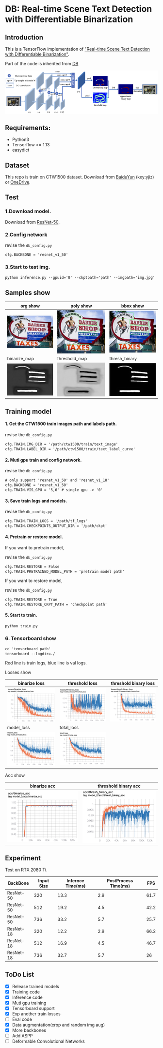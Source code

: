 # DB: Real-time Scene Text Detection with Differentiable Binarization


## Introduction
This is a TensorFlow implementation of ["Real-time Scene Text Detection with Differentiable Binarization"](https://arxiv.org/abs/1911.08947).

Part of the code is inherited from [DB](https://github.com/MhLiao/DB).

![net](figures/net.png)


## Requirements:
- Python3
- Tensorflow >= 1.13 
- easydict


## Dataset
This repo is train on CTW1500 dataset.
Download from [BaiduYun](https://pan.baidu.com/s/1yG_191LemrQa7K0h7Wispw) (key:yjiz) or 
[OneDrive](https://1drv.ms/u/s!Aplwt7jiPGKilH4XzZPoKrO7Aulk).


## Test

### 1.Download model.
Download from [ResNet-50](https://pan.baidu.com/s/1p6VEDQdxR3wn66L58QnK6w).


### 2.Config network
revise the `db_config.py`

    cfg.BACKBONE = 'resnet_v1_50'


### 3.Start to test img.

    python inference.py --gpuid='0' --ckptpath='path' --imgpath='img.jpg'


## Samples show

| org show 	| poly show 	| bbox show 	|
|------------	|-------	|-------	|
| ![poly_img](figures/org.jpg) 	| ![poly_img](figures/1039_polyshow.jpg) 	| ![bbox_img](figures/1039_bboxshow.jpg) 	|
| binarize_map |  threshold_map	| thresh_binary |
| ![bin_map](figures/1039_binarize_map.jpg) |  ![thres_map](figures/1039_threshold_map.jpg)	| ![bin_thres_map](figures/1039_thresh_binary.jpg) | 

## Training model
#### 1. Get the CTW1500 train images path and labels path.

revise the `db_config.py`

    cfg.TRAIN.IMG_DIR = '/path/ctw1500/train/text_image'
    cfg.TRAIN.LABEL_DIR = '/path/ctw1500/train/text_label_curve'

#### 2. Muti gpu train and config network.

revise the `db_config.py`
    
    # only support 'resnet_v1_50' and 'resnet_v1_18'
    cfg.BACKBONE = 'resnet_v1_50' 
    cfg.TRAIN.VIS_GPU = '5,6' # single gpu -> '0'
    
#### 3. Save train logs and models.

revise the `db_config.py`

    cfg.TRAIN.TRAIN_LOGS = '/path/tf_logs'
    cfg.TRAIN.CHECKPOINTS_OUTPUT_DIR = '/path/ckpt'
    
#### 4. Pretrain or restore model.

If you want to pretrain model,

revise the `db_config.py`

    cfg.TRAIN.RESTORE = False
    cfg.TRAIN.PRETRAINED_MODEL_PATH = 'pretrain model path'
    
If you want to restore model,

revise the `db_config.py`

    cfg.TRAIN.RESTORE = True
    cfg.TRAIN.RESTORE_CKPT_PATH = 'checkpoint path'

#### 5. Start to train.

    python train.py

### 6. Tensorboard show
    
    cd 'tensorboard path'
    tensorboard --logdir=./

Red line is train logs, blue line is val logs.

Losses show

|   binarize loss	|   threshold loss	|threshold binary loss	|
|------------	|-------	|-------	|
| ![binarize_loss](figures/bloss.png) 	| ![threshold loss](figures/tloss.png)	|![thresh_binary_loss](figures/tbloss.png)	|
|   model_loss 	|   total_loss	|	|
| ![model_loss](figures/mloss.png) 	| ![total_loss](figures/ttloss.png) 	| |


Acc show

|   binarize acc	|   threshold binary acc	|
|------------	|-------	|
| ![binarize acc](figures/bacc.png) 	| ![threshold binary acc](figures/tbacc.png)	|



## Experiment

Test on RTX 2080 Ti.

|   BackBone	|   Input Size	|   Infernce Time(ms)	|	PostProcess Time(ms) | FPS |
|------------	|-------	|-------	|-------	|-------	|
| ResNet-50 	| 320	| 13.3 | 2.9 | 61.7 |
| ResNet-50 	| 512	| 19.2 | 4.5 | 42.2 |
| ResNet-50 	| 736	| 33.2 | 5.7 | 25.7 |
| ResNet-18 	| 320	|  12.2 | 2.9 | 66.2 |
| ResNet-18 	| 512	| 16.9 | 4.5 | 46.7 |
| ResNet-18 	| 736	| 32.7 | 5.7 | 26 |



## ToDo List

- [x] Release trained models
- [x] Training code
- [x] Inference code
- [x] Muti gpu training
- [x] Tensorboard support
- [x] Exp another train losses 
- [ ] Eval code
- [x] Data augmentation(crop and random img aug)
- [x] More backbones
- [ ] Add ASPP
- [ ] Deformable Convolutional Networks

